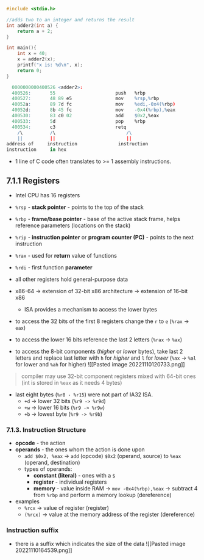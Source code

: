 ```c
#include <stdio.h>

//adds two to an integer and returns the result
int adder2(int a) {
    return a + 2;
}

int main(){
    int x = 40;
    x = adder2(x);
    printf("x is: %d\n", x);
    return 0;
}
```

```r
  0000000000400526 <adder2>:
  400526:       55                      push   %rbp
  400527:       48 89 e5                mov    %rsp,%rbp
  40052a:       89 7d fc                mov    %edi,-0x4(%rbp)
  40052d:       8b 45 fc                mov    -0x4(%rbp),%eax
  400530:       83 c0 02                add    $0x2,%eax
  400533:       5d                      pop    %rbp
  400534:       c3                      retq
	/\          /\                          /\
	||          ||                          ||
address of     instruction               instruction
instruction     in hex
```
- 1 line of C code often translates to >= 1 assembly instructions.

## 7.1.1 Registers
- Intel CPU has 16 registers
- `%rsp` - **stack pointer** - points to the top of the stack
- `%rbp` - **frame/base pointer** - base of the active stack frame, helps reference parameters (locations on the stack)
- `%rip` - **instruction pointer** or **program counter (PC)** - points to the next instruction
- `%rax` - used for **return** value of functions
- `%rdi` - first function **parameter**
- all other registers hold general-purpose data

- x86-64 -> extension of 32-bit x86 architecture -> extension of 16-bit x86
	- ISA provides a mechanism to access the lower bytes
- to access the 32 bits of the first 8 registers change the `r` to `e` (`%rax` -> `eax`)
- to access the lower 16 bits reference the last 2 letters (`%rax` -> `%ax`)
- to access the 8-bit components (*higher* or *lower* bytes), take last 2 letters  and replace last letter with `h` for *higher* and `l` for *lower* (`%ax` -> `%al` for lower and `%ah` for higher)
![[Pasted image 20221110120733.png]]
> compiler may use 32-bit component registers mixed with 64-bit ones (int is stored in `%eax` as it needs 4 bytes)
- last eight bytes (`%r8 - %r15`) were not part of IA32 ISA.
	- `+d` -> lower 32 bits (`%r9 -> %r9d`)
	- `+w` -> lower 16 bits (`%r9 -> %r9w`)
	- `+b` -> lowest byte (`%r9 -> %r9b`)

### 7.1.3. Instruction Structure
- **opcode** - the action
- **operands** - the ones whom the action is done upon
	- `add $0x2, %eax` -> `add` (opcode) `$0x2` (operand, source) to `%eax` (operand, destination)
	- types of operands:
		- **constant (literal)** - ones with a `$`
		- **register** - individual registers
		- **memory** - value inside RAM -> `mov -0x4(%rbp),%eax` -> subtract 4 from `%rbp` and perform a memory lookup (dereference)
- examples
	- `%rcx` -> value of register (register)
	- `(%rcx)` -> value at the memory address of the register (dereference)
### Instruction suffix
- there is a suffix which indicates the size of the data
![[Pasted image 20221110164539.png]]